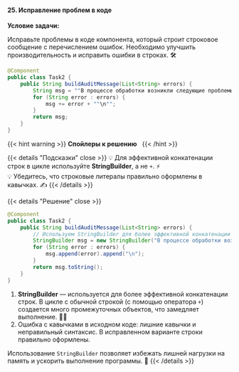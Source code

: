#### 25. Исправление проблем в коде

 **Условие задачи:**

Исправьте проблемы в коде компонента, который строит строковое сообщение с перечислением ошибок. Необходимо улучшить производительность и исправить ошибки в строках. 🛠️

```java
@Component
public class Task2 {
    public String buildAuditMessage(List<String> errors) {
        String msg = ""В процессе обработки возникли следующие проблемы: \n"";
        for (String error : errors) {
            msg += error + ""\n"";
        }
        return msg;
    }
}
```


{{< hint warning >}}
**Спойлеры к решению**  
{{< /hint >}}

{{< details "Подсказки" close >}}
💡 Для эффективной конкатенации строк в цикле используйте **StringBuilder**, а не `+`. ⚡  
💡 Убедитесь, что строковые литералы правильно оформлены в кавычках. ✍️
{{< /details >}}

{{< details "Решение" close >}}

```java
@Component
public class Task2 {
    public String buildAuditMessage(List<String> errors) {
        // Используем StringBuilder для более эффективной конкатенации строк
        StringBuilder msg = new StringBuilder("В процессе обработки возникли следующие проблемы:\n");
        for (String error : errors) {
            msg.append(error).append("\n");
        }
        return msg.toString();
    }
}
```

1. **StringBuilder** — используется для более эффективной конкатенации строк. В цикле с обычной строкой (с помощью оператора `+`) создается много промежуточных объектов, что замедляет выполнение. 🏃‍♂️
2. Ошибка с кавычками в исходном коде: лишние кавычки и неправильный синтаксис. В исправленном варианте строки правильно оформлены.

Использование `StringBuilder` позволяет избежать лишней нагрузки на память и ускорить выполнение программы. 🚀
{{< /details >}}